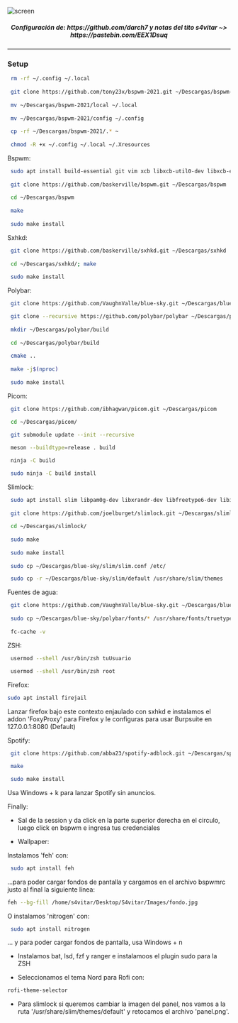 ![screen](https://user-images.githubusercontent.com/55555800/147170398-cb82dd1e-1650-4db6-85d4-e13c838a3ddb.png)
<h5 align="center"> Configuración de: https://github.com/darch7 y notas del tito s4vitar ~> https://pastebin.com/EEX1Dsuq </h5>
<hr>
  
### Setup

```sh
 rm -rf ~/.config ~/.local
 
 git clone https://github.com/tony23x/bspwm-2021.git ~/Descargas/bspwm-2021
  
 mv ~/Descargas/bspwm-2021/local ~/.local
 
 mv ~/Descargas/bspwm-2021/config ~/.config
 
 cp -rf ~/Descargas/bspwm-2021/.* ~
 
 chmod -R +x ~/.config ~/.local ~/.Xresources
```
 
Bspwm:

```sh
 sudo apt install build-essential git vim xcb libxcb-util0-dev libxcb-ewmh-dev libxcb-randr0-dev libxcb-icccm4-dev libxcb-keysyms1-dev libxcb-xinerama0-dev libasound2-dev libxcb-xtest0-dev libxcb-shape0-dev -y
 
 git clone https://github.com/baskerville/bspwm.git ~/Descargas/bspwm
 
 cd ~/Descargas/bspwm
 
 make
 
 sudo make install
```
 
Sxhkd:
 
```sh
 git clone https://github.com/baskerville/sxhkd.git ~/Descargas/sxhkd
 
 cd ~/Descargas/sxhkd/; make
 
 sudo make install
```
 
Polybar:
 
```sh
 git clone https://github.com/VaughnValle/blue-sky.git ~/Descargas/blue-sky

 git clone --recursive https://github.com/polybar/polybar ~/Descargas/polybar
 
 mkdir ~/Descargas/polybar/build
 
 cd ~/Descargas/polybar/build
 
 cmake ..
 
 make -j$(nproc)
 
 sudo make install
```
 
Picom:
 
```sh
 git clone https://github.com/ibhagwan/picom.git ~/Descargas/picom

 cd ~/Descargas/picom/
 
 git submodule update --init --recursive

 meson --buildtype=release . build

 ninja -C build

 sudo ninja -C build install
 ```
 
Slimlock:

```sh
 sudo apt install slim libpam0g-dev libxrandr-dev libfreetype6-dev libimlib2-dev libxft-dev -y
 
 git clone https://github.com/joelburget/slimlock.git ~/Descargas/slimlock
 
 cd ~/Descargas/slimlock/
 
 sudo make
 
 sudo make install
 
 sudo cp ~/Descargas/blue-sky/slim/slim.conf /etc/

 sudo cp -r ~/Descargas/blue-sky/slim/default /usr/share/slim/themes
```

Fuentes de agua:
 
```sh
 git clone https://github.com/VaughnValle/blue-sky.git ~/Descargas/blue-sky
 
 sudo cp ~/Descargas/blue-sky/polybar/fonts/* /usr/share/fonts/truetype/
 
 fc-cache -v
```
 
ZSH:
 
```sh
 usermod --shell /usr/bin/zsh tuUsuario
 
 usermod --shell /usr/bin/zsh root
```

Firefox:
 
 ```sh
 sudo apt install firejail
 ```

 Lanzar firefox bajo este contexto enjaulado con sxhkd e instalamos el addon 'FoxyProxy' para Firefox y le configuras para usar Burpsuite en 127.0.0.1:8080 (Default)

Spotify:

```sh
 git clone https://github.com/abba23/spotify-adblock.git ~/Descargas/spotify-adblock 

 make

 sudo make install
 ```
 Usa Windows + k para lanzar Spotify sin anuncios.
 
Finally:
 
* Sal de la session y da click en la parte superior derecha en el circulo, luego click en bspwm e ingresa tus credenciales
 
* Wallpaper:
 
Instalamos 'feh' con:
 
```sh
 sudo apt install feh
 ``` 
 ...para poder cargar fondos de pantalla y cargamos en el archivo bspwmrc justo al final la siguiente línea:
 
```sh
feh --bg-fill /home/s4vitar/Desktop/S4vitar/Images/fondo.jpg
```

O instalamos 'nitrogen' con:

```sh
 sudo apt install nitrogen 
 ``` 
 ... y para poder cargar fondos de pantalla, usa Windows + n
 
* Instalamos bat, lsd, fzf y ranger e instalamoos el plugin sudo para la ZSH 
 
* Seleccionamos el tema Nord para Rofi con:
 
 ```sh
 rofi-theme-selector
 ```
 
 * Para slimlock si queremos cambiar la imagen del panel, nos vamos a la ruta '/usr/share/slim/themes/default' y retocamos el archivo 'panel.png'.
